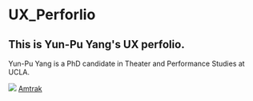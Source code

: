 # UX_Perforlio
## This is Yun-Pu Yang's UX perfolio. 
Yun-Pu Yang is a PhD candidate in Theater and Performance Studies at UCLA.

<img src=”./Amtrak-screenshot.png”>
<a href="https://www.amtrak.com/home" target="_blank"> Amtrak </a>
